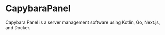 # CapybaraPanel
Capybara Panel is a server management software using Kotlin, Go, Next.js, and Docker.
